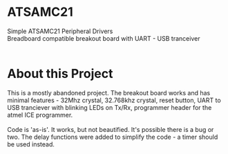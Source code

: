 # ATSAMC21
Simple ATSAMC21 Peripheral Drivers<br>
Breadboard compatible breakout board with UART - USB tranceiver<br>
<br>
# About this Project
This is a mostly abandoned project.  The breakout board works and has minimal features - 32Mhz crystal, 32.768khz crystal, reset button, UART to USB tranciever with blinking LEDs on Tx/Rx, programmer header for the atmel ICE programmer.<br>
<br>
Code is 'as-is'.  It works, but not beautified. It's possible there is a bug or two.  The delay functions were added to simplify the code - a timer should be used instead.
